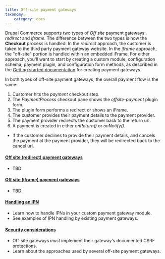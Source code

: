 ```yaml
---
title: Off-site payment gateways
taxonomy:
    category: docs
---
```


Drupal Commerce supports two types of *Off site* payment gateways: *redirect* and *iframe*. The difference between the two types is how the **Checkout** process is handled. In the *redirect* approach, the customer is taken to the third party payment gateway website. In the *iframe* approach, the "off-site" portion is handled within an embedded iFrame. For either approach, you'll want to start by creating a custom module, configuration schema, payment plugin, and configuration form methods, as described in the [Getting started documentation](../01.getting-started) for creating payment gateways.

In both types of off-site payment gateways, the overall payment flow is the same:
 1. Customer hits the *payment* checkout step.
 2. The *PaymentProcess* checkout pane shows the *offsite-payment* plugin form.
 3. The plugin form performs a redirect or shows an iFrame.
 4. The customer provides their payment details to the payment provider.
 5. The payment provider redirects the customer back to the return url.
 6. A payment is created in either *onReturn()* or *onNotify()*.

- If the customer declines to provide their payment details, and cancels the payment at the payment provider, they will be redirected back to the cancel url.

#### [Off site (redirect) payment gateways](01.off-site-redirect)
- TBD

#### [Off site (iframe) payment gateways](02.off-site-iframe)
- TBD

#### [Handling an IPN](03.handling-ipn)
- Learn how to handle IPNs in your custom payment gateway module.
- See examples of IPN handling by existing payment gateways.

#### [Security considerations](04.security-considerations)
- Off-site gateways *must* implement their gateway's documented CSRF protections.
- Learn about the approaches used by several off-site payment gateways.
